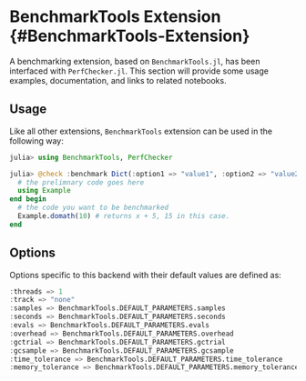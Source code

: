 
# BenchmarkTools Extension {#BenchmarkTools-Extension}

A benchmarking extension, based on `BenchmarkTools.jl`, has been interfaced with `PerfChecker.jl`.  This section will provide some usage examples, documentation, and links to related notebooks.

## Usage

Like all other extensions, `BenchmarkTools` extension can be used in the following way:

```julia
julia> using BenchmarkTools, PerfChecker

julia> @check :benchmark Dict(:option1 => "value1", :option2 => "value2", :PATH => @__DIR__) begin
  # the prelimnary code goes here
  using Example
end begin
  # the code you want to be benchmarked
  Example.domath(10) # returns x + 5, 15 in this case.
end
```


## Options

Options specific to this backend with their default values are defined as:

```julia
:threads => 1
:track => "none"
:samples => BenchmarkTools.DEFAULT_PARAMETERS.samples
:seconds => BenchmarkTools.DEFAULT_PARAMETERS.seconds
:evals => BenchmarkTools.DEFAULT_PARAMETERS.evals
:overhead => BenchmarkTools.DEFAULT_PARAMETERS.overhead
:gctrial => BenchmarkTools.DEFAULT_PARAMETERS.gctrial
:gcsample => BenchmarkTools.DEFAULT_PARAMETERS.gcsample
:time_tolerance => BenchmarkTools.DEFAULT_PARAMETERS.time_tolerance
:memory_tolerance => BenchmarkTools.DEFAULT_PARAMETERS.memory_tolerance 
```

